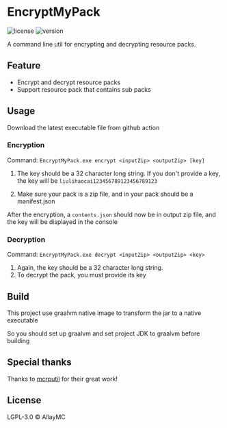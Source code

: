 # EncryptMyPack

![license](https://img.shields.io/badge/License-LGPL_3.0-blue.svg)
![version](https://img.shields.io/badge/Version-1.0.0-green.svg)

A command line util for encrypting and decrypting resource packs.

## Feature
 - Encrypt and decrypt resource packs
 - Support resource pack that contains sub packs

## Usage

Download the latest executable file from github action

### Encryption

Command: `EncryptMyPack.exe encrypt <inputZip> <outputZip> [key]`

1. The key should be a 32 character long string. If you don't provide a key, the key will be `liulihaocai123456789123456789123`

2. Make sure your pack is a zip file, and in your pack should be a manifest.json

After the encryption, a `contents.json` should now be in output zip file, and the key will be displayed in the console

### Decryption

Command: `EncryptMyPack.exe decrypt <inputZip> <outputZip> <key>`

1. Again, the key should be a 32 character long string.
2. To decrypt the pack, you must provide its key

## Build

This project use graalvm native image to transform the jar to a native executable

So you should set up graalvm and set project JDK to graalvm before building

## Special thanks

Thanks to [mcrputil](https://github.com/valaphee/mcrputil) for their great work!

## License
LGPL-3.0 © AllayMC

